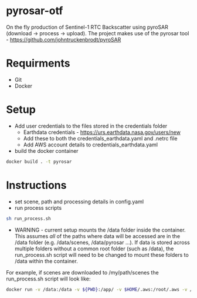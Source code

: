 # pyrosar-otf
On the fly production of Sentinel-1 RTC Backscatter using pyroSAR (download -> process -> upload). The project makes use of the pyrosar tool - https://github.com/johntruckenbrodt/pyroSAR

# Requirments
- Git
- Docker

# Setup
- Add user credentials to the files stored in the credentials folder
    - Earthdata credentials - https://urs.earthdata.nasa.gov/users/new
    - Add these to both the credentials_earthdata.yaml and .netrc file
    - Add AWS account details to credentials_earthdata.yaml
- build the docker container
```bash
docker build . -t pyrosar
```

# Instructions
- set scene, path and processing details in config.yaml
- run process scripts
```bash
sh run_process.sh
```
- WARNING - current setup mounts the /data folder inside the container. This assumes *all* of the paths where data will be accessed are in the /data folder (e.g. /data/scenes, /data/pyrosar ...). If data is stored across multiple folders without a common root folder (such as /data), the run_process.sh script will need to be changed to mount these folders to /data within the container. 

For example, if scenes are downloaded to /my/path/scenes the run_process.sh script will look like:
```bash
docker run -v /data:/data -v ${PWD}:/app/ -v $HOME/.aws:/root/.aws -v /my/path/scenes:/my/path/scenes -it pyrosar
```